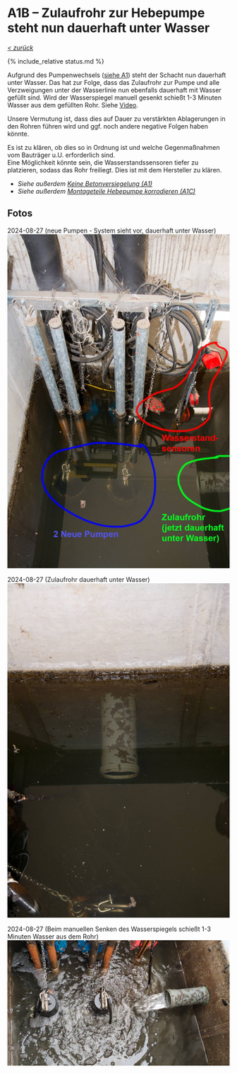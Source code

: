 # A1B &ndash; Zulaufrohr zur Hebepumpe steht nun dauerhaft unter Wasser

_[&lt; zurück](../../index.md)_

{% include_relative status.md %}

Aufgrund des Pumpenwechsels ([siehe A1](../A1/index.md)) steht der Schacht nun dauerhaft unter Wasser.
Das hat zur Folge, dass das Zulaufrohr zur Pumpe und alle Verzweigungen unter der Wasserlinie nun ebenfalls dauerhaft mit Wasser gefüllt sind.
Wird der Wasserspiegel manuell gesenkt schießt 1-3 Minuten Wasser aus dem gefüllten Rohr.
Siehe [Video](https://www.youtube.com/watch?v=iycllwZGXN0).

Unsere Vermutung ist, dass dies auf Dauer zu verstärkten Ablagerungen in den Rohren führen wird und ggf. noch andere negative Folgen haben könnte.

Es ist zu klären, ob dies so in Ordnung ist und welche Gegenmaßnahmen vom Bauträger u.U. erforderlich sind.\
Eine Möglichkeit könnte sein, die Wasserstandssensoren tiefer zu platzieren, sodass das Rohr freiliegt. Dies ist mit dem Hersteller zu klären.

- _Siehe außerdem_ [_Keine Betonversiegelung (A1)_](../A1/index.md)
- _Siehe außerdem_ [_Montageteile Hebepumpe korrodieren (A1C)_](../A1C/index.md)

## Fotos

2024-08-27 (neue Pumpen - System sieht vor, dauerhaft unter Wasser)
![](../A1/DSC_7485_mod_small.jpg)

2024-08-27 (Zulaufrohr dauerhaft unter Wasser)
![](../A1/DSC_7487_small.jpg)

2024-08-27 (Beim manuellen Senken des Wasserspiegels schießt 1-3 Minuten Wasser aus dem Rohr)
![](../A1/20240827_160752778_small.jpg)
